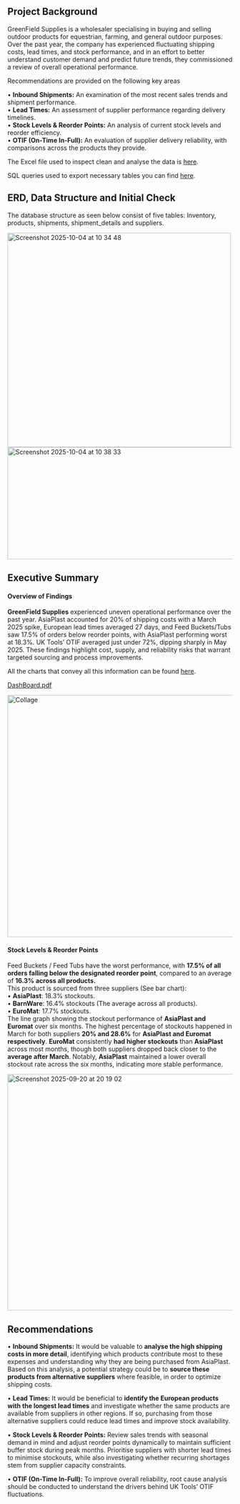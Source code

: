 ## Project Background

GreenField Supplies is a wholesaler specialising in buying and selling outdoor products for equestrian, farming, and general outdoor purposes. Over the past year, the company has experienced fluctuating shipping costs, lead times, and stock performance, and in an effort to better understand customer demand and predict future trends, they commissioned a review of overall operational performance.

Recommendations are provided on the following key areas

• **Inbound Shipments:** An examination of the most recent sales trends and shipment performance.  
• **Lead Times:** An assessment of supplier performance regarding delivery timelines.  
• **Stock Levels & Reorder Points:** An analysis of current stock levels and reorder efficiency.  
• **OTIF (On-Time In-Full):** An evaluation of supplier delivery reliability, with comparisons across the products they provide.  

The Excel file used to inspect clean and analyse the data is [here](Excel/Issue_log.png). 

SQL queries used to export necessary tables you can find [here](SQL/SQL_Queries.sql).

## ERD, Data Structure and Initial Check

The database structure as seen below consist of five tables: Inventory, products, shipments, shipment_details and suppliers.  

<img width="500" height="480" alt="Screenshot 2025-10-04 at 10 34 48" src="https://github.com/user-attachments/assets/b3997689-f0c1-4868-97da-a94ba8453aa1" />   


<img width="919" height="251" alt="Screenshot 2025-10-04 at 10 38 33" src="https://github.com/user-attachments/assets/d95283a5-0c33-42e7-a9aa-f6ef9ffd7c65" />  



## Executive Summary  

#### Overview of Findings 

**GreenField Supplies** experienced uneven operational performance over the past year. AsiaPlast accounted for 20% of shipping   costs with a March 2025 spike, European lead times averaged 27 days, and Feed Buckets/Tubs saw 17.5% of orders below reorder points, with AsiaPlast   performing worst at 18.3%. UK Tools’ OTIF averaged just under 72%, dipping sharply in May 2025. These findings highlight cost, supply, and   reliability risks that warrant targeted sourcing and process improvements. 

All the charts that convey all this information can be found [here](Images).  

[DashBoard.pdf](https://github.com/user-attachments/files/22750377/DashBoard.pdf)


<img width="755" height="542" alt="Collage" src="https://github.com/user-attachments/assets/5af2c383-5811-4a9b-b30e-138a81c7a06d" />

#### Stock Levels & Reorder Points 

Feed Buckets / Feed Tubs have the worst performance, with **17.5% of all orders falling  below the designated reorder point**, compared to an average of **16.3% across all products.**  
This product is sourced from three suppliers (See bar chart):   
•	**AsiaPlast**: 18.3% stockouts.  
•	**BarnWare**: 16.4% stockouts (The average across all products).  
•	**EuroMat**: 17.7% stockouts.  
The line graph showing the stockout performance of **AsiaPlast and Euromat** over six months. The highest percentage of stockouts happened in March for both suppliers **20% and 28.6%** for **AsiaPlast and Euromat respectively**. **EuroMat** consistently **had higher stockouts** than **AsiaPlast** across most months, though both suppliers dropped back closer to the **average after March**. Notably, **AsiaPlast** maintained a lower overall stockout rate across the six months, indicating more stable performance.

<img width="937" height="529" alt="Screenshot 2025-09-20 at 20 19 02" src="https://github.com/user-attachments/assets/775d38c2-aad5-49cc-bee0-a40f6fd70c30" />  
 
  

## Recommendations 

• **Inbound Shipments:** It would be valuable to **analyse the high shipping costs in more detail**, identifying which products contribute most to these expenses and understanding why they are being purchased from AsiaPlast. Based on this analysis, a potential strategy could be to **source these products from alternative suppliers** where feasible, in order to optimize shipping costs.

• **Lead Times:** It would be beneficial to **identify the European products with the longest lead times** and investigate whether the same products are available from suppliers in other regions. If so, purchasing from those alternative suppliers could reduce lead times and improve stock availability.

• **Stock Levels & Reorder Points:** Review sales trends with seasonal demand in mind and adjust reorder points dynamically to maintain sufficient buffer stock during peak months. Prioritise suppliers with shorter lead times to minimise stockouts, while also investigating whether recurring shortages stem from supplier capacity constraints.

• **OTIF (On-Time In-Full):** To improve overall reliability, root cause analysis should be conducted to understand the drivers behind UK Tools’ OTIF fluctuations.


